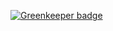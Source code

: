 

[![Greenkeeper badge](https://badges.greenkeeper.io/danielo515/rancher-cli-cljs.svg)](https://greenkeeper.io/)